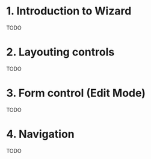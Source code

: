 # 1. Introduction to Wizard

TODO

# 2. Layouting controls

TODO

# 3. Form control (Edit Mode)

TODO

# 4. Navigation

TODO
